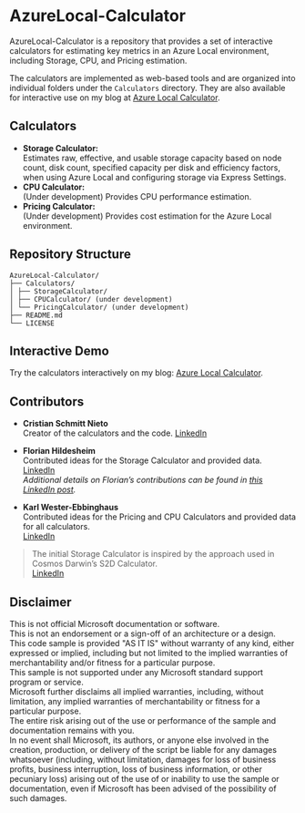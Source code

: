 # AzureLocal-Calculator

AzureLocal-Calculator is a repository that provides a set of interactive calculators for estimating key metrics in an Azure Local environment, including Storage, CPU, and Pricing estimation.

The calculators are implemented as web-based tools and are organized into individual folders under the `Calculators` directory. They are also available for interactive use on my blog at [Azure Local Calculator](https://schmitt-nieto.com/azurelocal-calculator/).

## Calculators

- **Storage Calculator:**  
  Estimates raw, effective, and usable storage capacity based on node count, disk count, specified capacity per disk and efficiency factors, when using Azure Local and configuring storage via Express Settings.
- **CPU Calculator:**  
  (Under development) Provides CPU performance estimation.
- **Pricing Calculator:**  
  (Under development) Provides cost estimation for the Azure Local environment.

## Repository Structure

```
AzureLocal-Calculator/ 
├── Calculators/ 
│ ├── StorageCalculator/ 
│ ├── CPUCalculator/ (under development) 
│ └── PricingCalculator/ (under development) 
├── README.md
└── LICENSE
```

## Interactive Demo

Try the calculators interactively on my blog: [Azure Local Calculator](https://schmitt-nieto.com/azurelocal-calculator/).

## Contributors

- **Cristian Schmitt Nieto**  
  Creator of the calculators and the code. [LinkedIn](https://www.linkedin.com/in/cristian-schmitt-nieto/)

- **Florian Hildesheim**  
  Contributed ideas for the Storage Calculator and provided data.  
  [LinkedIn](https://www.linkedin.com/in/florian-hildesheim-757bb0273/)  
  *Additional details on Florian’s contributions can be found in [this LinkedIn post](https://www.linkedin.com/posts/cristian-schmitt-nieto_azure-local-redundancy-activity-7301889003878846464-P3sb).*

- **Karl Wester-Ebbinghaus**  
  Contributed ideas for the Pricing and CPU Calculators and provided data for all calculators.  
  [LinkedIn](https://www.linkedin.com/in/karl-wester-ebbinghaus-a41507153/)

> The initial Storage Calculator is inspired by the approach used in Cosmos Darwin’s S2D Calculator.  
> [LinkedIn](https://www.linkedin.com/in/cosmosd/)

## Disclaimer

This is not official Microsoft documentation or software.  
This is not an endorsement or a sign-off of an architecture or a design.  
This code sample is provided "AS IT IS" without warranty of any kind, either expressed or implied, including but not limited to the implied warranties of merchantability and/or fitness for a particular purpose.  
This sample is not supported under any Microsoft standard support program or service.  
Microsoft further disclaims all implied warranties, including, without limitation, any implied warranties of merchantability or fitness for a particular purpose.  
The entire risk arising out of the use or performance of the sample and documentation remains with you.  
In no event shall Microsoft, its authors, or anyone else involved in the creation, production, or delivery of the script be liable for any damages whatsoever (including, without limitation, damages for loss of business profits, business interruption, loss of business information, or other pecuniary loss) arising out of the use of or inability to use the sample or documentation, even if Microsoft has been advised of the possibility of such damages.

